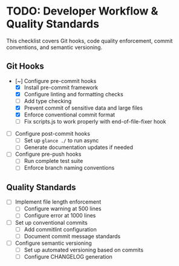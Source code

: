 # TODO: Developer Workflow & Quality Standards

This checklist covers Git hooks, code quality enforcement, commit conventions, and semantic versioning.

## Git Hooks

- [~] Configure pre-commit hooks
  - [x] Install pre-commit framework
  - [x] Configure linting and formatting checks
  - [ ] Add type checking
  - [x] Prevent commit of sensitive data and large files
  - [x] Enforce conventional commit format
  - [ ] Fix scripts.js to work properly with end-of-file-fixer hook
- [ ] Configure post-commit hooks
  - [ ] Set up `glance ./` to run async
  - [ ] Generate documentation updates if needed
- [ ] Configure pre-push hooks
  - [ ] Run complete test suite
  - [ ] Enforce branch naming conventions

## Quality Standards

- [ ] Implement file length enforcement
  - [ ] Configure warning at 500 lines
  - [ ] Configure error at 1000 lines
- [ ] Set up conventional commits
  - [ ] Add commitlint configuration
  - [ ] Document commit message standards
- [ ] Configure semantic versioning
  - [ ] Set up automated versioning based on commits
  - [ ] Configure CHANGELOG generation
